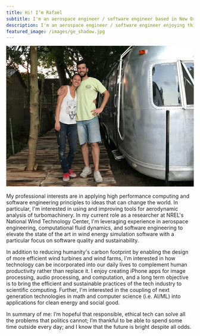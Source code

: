 ```yaml
---
title: Hi! I’m Rafael
subtitle: I'm an aerospace engineer / software engineer based in New Orleans, Louisiana.
description: I'm an aerospace engineer / software engineer enjoying this wild ride through the universe.
featured_image: /images/ge_shadow.jpg
---
```


![](/images/pages/about/streamdream.png)

My professional interests are in applying high performance computing and
software engineering principles to ideas that can change the world. In
particular, I'm interested in using and improving tools for aerodynamic
analysis of turbomachinery. In my current role as a researcher at
NREL's National Wind Technology Center, I'm leveraging experience in
aerospace engineering, computational fluid dynamics, and software
engineering to elevate the state of the art in wind energy simulation
software with a particular focus on software quality and sustainability.

In addition to reducing humanity's carbon footprint by enabling the
design of more efficient wind turbines and wind farms, I'm interested
in how technology can be incorporated into our daily lives to complement
human productivity rather than replace it. I enjoy creating iPhone apps
for image processing, audio processing, and computation, and a long term
objective is to bring the efficient and sustainable practices of the tech
industry to scientific computing. Further, I'm interested in the coupling
of next generation technologies in math and computer science (i.e. AI/ML)
into applications for clean energy and social good.

In summary of me: I’m hopeful that responsible, ethical tech can solve
all the problems that politics cannot; I’m thankful to be able to
spend some time outside every day; and I know that the future is bright
despite all odds.
